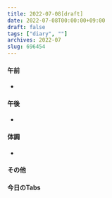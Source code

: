 ```yaml
---
title: 2022-07-08[draft]
date: 2022-07-08T00:00:00+09:00
draft: false
tags: ["diary", ""]
archives: 2022-07
slug: 696454
---
```

#### 午前
- 
#### 午後
- 
#### 体調
- 
#### その他
#### 今日のTabs